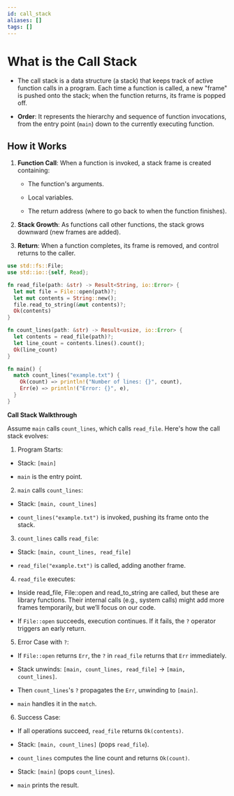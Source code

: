 ```yaml
---
id: call_stack
aliases: []
tags: []
---
```


# What is the Call Stack

- The call stack is a data structure (a stack) that keeps track of active
  function calls in a program. Each time a function is called, a new "frame" is
  pushed onto the stack; when the function returns, its frame is popped off.

- **Order**: It represents the hierarchy and sequence of function invocations,
  from the entry point (`main`) down to the currently executing function.

## How it Works

1. **Function Call**: When a function is invoked, a stack frame is created
   containing:

    - The function's arguments.

    - Local variables.

    - The return address (where to go back to when the function finishes).

2. **Stack Growth**: As functions call other functions, the stack grows downward
   (new frames are added).

3. **Return**: When a function completes, its frame is removed, and control
   returns to the caller.

```rust
use std::fs::File;
use std::io::{self, Read};

fn read_file(path: &str) -> Result<String, io::Error> {
  let mut file = File::open(path)?;
  let mut contents = String::new();
  file.read_to_string(&mut contents)?;
  Ok(contents)
}

fn count_lines(path: &str) -> Result<usize, io::Error> {
  let contents = read_file(path)?;
  let line_count = contents.lines().count();
  Ok(line_count)
}

fn main() {
  match count_lines("example.txt") {
    Ok(count) => println!("Number of lines: {}", count),
    Err(e) => println!("Error: {}", e),
  }
}
```

**Call Stack Walkthrough**

Assume `main` calls `count_lines`, which calls `read_file`. Here's how the call
stack evolves:

1. Program Starts:

- Stack: `[main]`

- `main` is the entry point.

2. `main` calls `count_lines`:

- Stack: `[main, count_lines]`

- `count_lines("example.txt")` is invoked, pushing its frame onto the stack.

3. `count_lines` calls `read_file`:

- Stack: `[main, count_lines, read_file]`

- `read_file("example.txt")` is called, adding another frame.

4. `read_file` executes:

- Inside read_file, File::open and read_to_string are called, but these are
  library functions. Their internal calls (e.g., system calls) might add more
  frames temporarily, but we’ll focus on our code.

- If `File::open` succeeds, execution continues. If it fails, the `?` operator
  triggers an early return.

5. Error Case with `?`:

- If `File::open` returns `Err`, the `?` in `read_file` returns that `Err`
  immediately.

- Stack unwinds: `[main, count_lines, read_file]` -> `[main, count_lines]`.

- Then `count_lines`'s `?` propagates the `Err`, unwinding to `[main]`.

- `main` handles it in the `match`.

6. Success Case:

- If all operations succeed, `read_file` returns `Ok(contents)`.

- Stack: `[main, count_lines]` (pops `read_file`).

- `count_lines` computes the line count and returns `Ok(count)`.

- Stack: `[main]` (pops `count_lines`).

- `main` prints the result.
